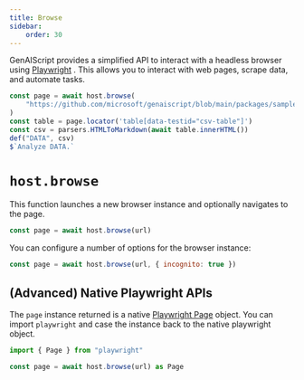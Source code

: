```yaml
---
title: Browse
sidebar:
    order: 30
---
```


GenAIScript provides a simplified API to interact with a headless browser using [Playwright](https://playwright.dev/) .
This allows you to interact with web pages, scrape data, and automate tasks.

```js
const page = await host.browse(
    "https://github.com/microsoft/genaiscript/blob/main/packages/sample/src/penguins.csv"
)
const table = page.locator('table[data-testid="csv-table"]')
const csv = parsers.HTMLToMarkdown(await table.innerHTML())
def("DATA", csv)
$`Analyze DATA.`
```

# `host.browse`

This function launches a new browser instance and optionally navigates to the page.

```js
const page = await host.browse(url)
```

You can configure a number of options for the browser instance:

```js
const page = await host.browse(url, { incognito: true })
```

## (Advanced) Native Playwright APIs

The `page` instance returned is a native [Playwright Page](https://playwright.dev/docs/api/class-page) object.
You can import `playwright` and case the instance back to the native playwright object.

```js
import { Page } from "playwright"

const page = await host.browse(url) as Page
```
